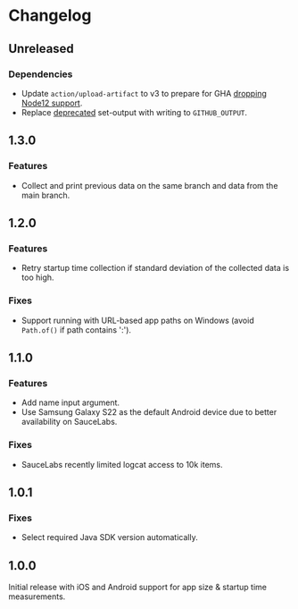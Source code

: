 # Changelog

## Unreleased

### Dependencies

* Update `action/upload-artifact` to v3 to prepare for GHA [dropping Node12 support](https://github.blog/changelog/2022-09-22-github-actions-all-actions-will-begin-running-on-node16-instead-of-node12/).
* Replace [deprecated](https://github.blog/changelog/2022-10-11-github-actions-deprecating-save-state-and-set-output-commands/) set-output with writing to `GITHUB_OUTPUT`.  

## 1.3.0

### Features

* Collect and print previous data on the same branch and data from the main branch.

## 1.2.0

### Features

* Retry startup time collection if standard deviation of the collected data is too high.

### Fixes

* Support running with URL-based app paths on Windows (avoid `Path.of()` if path contains ':').

## 1.1.0

### Features

* Add name input argument.
* Use Samsung Galaxy S22 as the default Android device due to better availability on SauceLabs.

### Fixes

* SauceLabs recently limited logcat access to 10k items.

## 1.0.1

### Fixes

* Select required Java SDK version automatically.

## 1.0.0

Initial release with iOS and Android support for app size & startup time measurements.
